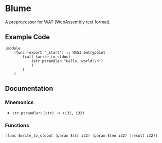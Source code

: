 # Blume
A preprocessor for WAT (WebAssembly text format).

## Example Code
```wat
(module
    (func (export "_start") ;; WASI entrypoint
        (call $write_to_stdout
            (str.ptrandlen "Hello, world!\n")
            )
        )
    )
```

## Documentation

### Mnemonics
- `str.ptrandlen`: `(str) -> (i32, i32)`

### Functions
```wat
(func $write_to_stdout (param $str i32) (param $len i32) (result i32))
```
